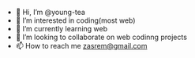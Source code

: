 - 👋 Hi, I’m @young-tea
- 👀 I’m interested in coding(most web)
- 🌱 I’m currently learning web
- 💞️ I’m looking to collaborate on web codinng projects
- 📫 How to reach me zasrem@gmail.com

<!---
young-tea/young-tea is a ✨ special ✨ repository because its `README.md` (this file) appears on your GitHub profile.
You can click the Preview link to take a look at your changes.
--->
